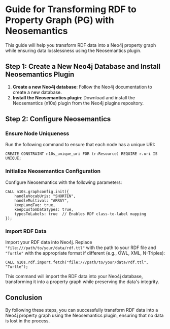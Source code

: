 # Guide for Transforming RDF to Property Graph (PG) with Neosemantics

This guide will help you transform RDF data into a Neo4j property graph while ensuring data losslessness using the Neosemantics plugin.

## Step 1: Create a New Neo4j Database and Install Neosemantics Plugin

1. **Create a new Neo4j database**: Follow the Neo4j documentation to create a new database.
2. **Install the Neosemantics plugin**: Download and install the Neosemantics (n10s) plugin from the Neo4j plugins repository.

## Step 2: Configure Neosemantics

### Ensure Node Uniqueness

Run the following command to ensure that each node has a unique URI:

```cypher
CREATE CONSTRAINT n10s_unique_uri FOR (r:Resource) REQUIRE r.uri IS UNIQUE;
```

### Initialize Neosemantics Configuration

Configure Neosemantics with the following parameters:

```cypher
CALL n10s.graphconfig.init({
    handleVocabUris: "SHORTEN", 
    handleMultival: "ARRAY",
    keepLangTag: true,
    keepCustomDataTypes: true,
    typesToLabels: true  // Enables RDF class-to-label mapping
});
```

### Import RDF Data

Import your RDF data into Neo4j. Replace `"file:///path/to/your/data/rdf.ttl"` with the path to your RDF file and `"Turtle"` with the appropriate format if different (e.g., OWL, XML, N-Triples):

```cypher
CALL n10s.rdf.import.fetch("file:///path/to/your/data/rdf.ttl", "Turtle");
```

This command will import the RDF data into your Neo4j database, transforming it into a property graph while preserving the data's integrity.

## Conclusion

By following these steps, you can successfully transform RDF data into a Neo4j property graph using the Neosemantics plugin, ensuring that no data is lost in the process.